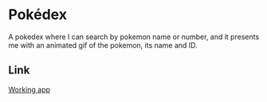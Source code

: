 # Pokédex

A pokedex where I can search by pokemon name or number, and it presents me with an animated gif of the pokemon, its name and ID.


## Link
[Working app](https://lincolndiogo200.github.io/pokedex/)
